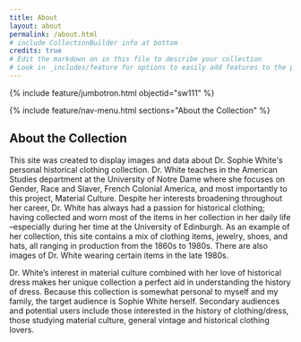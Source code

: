```yaml
---
title: About
layout: about
permalink: /about.html
# include CollectionBuilder info at bottom
credits: true
# Edit the markdown on in this file to describe your collection
# Look in _includes/feature for options to easily add features to the page
---
```


{% include feature/jumbotron.html objectid="sw111" %}

{% include feature/nav-menu.html sections="About the Collection" %}

## About the Collection

This site was created to display images and data about Dr. Sophie White's personal historical clothing collection. Dr. White teaches in the American Studies department at the University of Notre Dame where she focuses on Gender, Race and Slaver, French Colonial America, and most importantly to this project, Material Culture. Despite her interests broadening throughout her career, Dr. White has always had a passion for historical clothing; having collected and worn most of the items in her collection in her daily life –especially during her time at the University of Edinburgh. As an example of her collection, this site contains a mix of clothing items, jewelry, shoes, and hats, all ranging in production from the 1860s to 1980s. There are also images of Dr. White wearing certain items in the late 1980s. 

Dr. White’s interest in material culture combined with her love of historical dress makes her unique collection a perfect aid in understanding the history of dress. Because this collection is somewhat personal to myself and my family, the target audience is Sophie White herself. Secondary audiences and potential users include those interested in the history of clothing/dress, those studying material culture, general vintage and historical clothing lovers.
